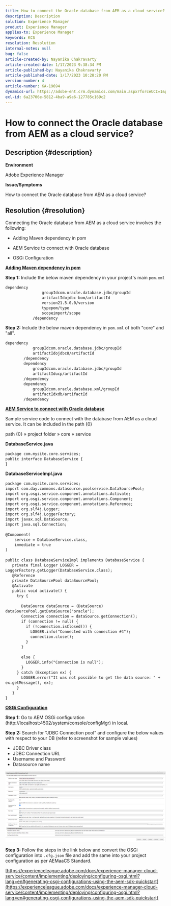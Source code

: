```yaml
---
title: How to connect the Oracle database from AEM as a cloud service?
description: Description
solution: Experience Manager
product: Experience Manager
applies-to: Experience Manager
keywords: KCS
resolution: Resolution
internal-notes: null
bug: false
article-created-by: Nayanika Chakravarty
article-created-date: 1/17/2023 9:38:34 PM
article-published-by: Nayanika Chakravarty
article-published-date: 1/17/2023 10:28:20 PM
version-number: 4
article-number: KA-19694
dynamics-url: https://adobe-ent.crm.dynamics.com/main.aspx?forceUCI=1&pagetype=entityrecord&etn=knowledgearticle&id=adcdc145-af96-ed11-aad1-6045bd006ce9
exl-id: 6a23706e-5812-4ba9-a9a6-127785c169c2
---
```

# How to connect the Oracle database from AEM as a cloud service?

## Description {#description}


<b>Environment</b>

Adobe Experience Manager

<b>Issue/Symptoms</b>

How to connect the Oracle database from AEM as a cloud service?


## Resolution {#resolution}


Connecting the Oracle database from AEM as a cloud service involves the following:

- Adding Maven dependency in pom

- AEM Service to connect with Oracle database

- OSGi Configuration

<u><b>Adding Maven dependency in pom</b></u>

<b>Step 1:</b> Include the below maven dependency in your project's main `pom.xml`


```
dependency
                groupIdcom.oracle.database.jdbc/groupId
                artifactIdojdbc-bom/artifactId
                version21.5.0.0/version
                typepom/type
                scopeimport/scope
            /dependency
```


<b>Step 2: </b>Include the below maven dependency in `pom.xml` of both "core" and "all".


```
dependency
            groupIdcom.oracle.database.jdbc/groupId
            artifactIdojdbc8/artifactId
        /dependency
        dependency
            groupIdcom.oracle.database.jdbc/groupId
            artifactIducp/artifactId
        /dependency
        dependency
            groupIdcom.oracle.database.xml/groupId
            artifactIdxdb/artifactId
        /dependency
```


<u><b>AEM Service to connect with Oracle database</b></u>

Sample service code to connect with the database from AEM as a cloud service. It can be included in the path {0}

path {0} » project folder » core » service

<b>DatabaseService.java</b>


```
package com.mysite.core.services;
public interface DatabaseService {
}
```


<b>DatabaseServiceImpl.java</b>


```
package com.mysite.core.services;
import com.day.commons.datasource.poolservice.DataSourcePool;
import org.osgi.service.component.annotations.Activate;
import org.osgi.service.component.annotations.Component;
import org.osgi.service.component.annotations.Reference;
import org.slf4j.Logger;
import org.slf4j.LoggerFactory;
import javax.sql.DataSource;
import java.sql.Connection;

@Component(
    service = DatabaseService.class,
    immediate = true
)

public class DatabaseServiceImpl implements DatabaseService {
   private final Logger LOGGER = LoggerFactory.getLogger(DatabaseService.class);
   @Reference
   private DataSourcePool dataSourcePool;
   @Activate
   public void activate() {
     try {

       DataSource dataSource = (DataSource) dataSourcePool.getDataSource("oracle");
       Connection connection = dataSource.getConnection();
       if (connection != null) {
         if (!connection.isClosed()) {
           LOGGER.info("Connected with connection #4");
           connection.close();
         }
       }

       else {
         LOGGER.info("Connection is null");
       }
     } catch (Exception ex) {
       LOGGER.error("It was not possible to get the data source: " + ex.getMessage(), ex);
     }
   }
}
```


<u><b>OSGi Configuration</b></u>

<b>Step 1:</b> Go to AEM OSGi configuration (http://localhost:4502/system/console/configMgr) in local.

<b>Step 2:</b> Search for "JDBC Connection pool" and configure the below values with respect to your DB (refer to screenshot for sample values)

- JDBC Driver class
- JDBC Connection URL
- Username and Password
- Datasource name


![](assets/265e1a49-24dc-ec11-a7b6-0022480b073d.png)

<b>Step 3:</b> Follow the steps in the link below and convert the OSGi configuration into `.cfg.json` file and add the same into your project configuration as per AEMaaCS Standard.

[https://experienceleague.adobe.com/docs/experience-manager-cloud-service/content/implementing/deploying/configuring-osgi.html?lang=en#generating-osgi-configurations-using-the-aem-sdk-quickstart](https://experienceleague.adobe.com/docs/experience-manager-cloud-service/content/implementing/deploying/configuring-osgi.html?lang=en#generating-osgi-configurations-using-the-aem-sdk-quickstart)
